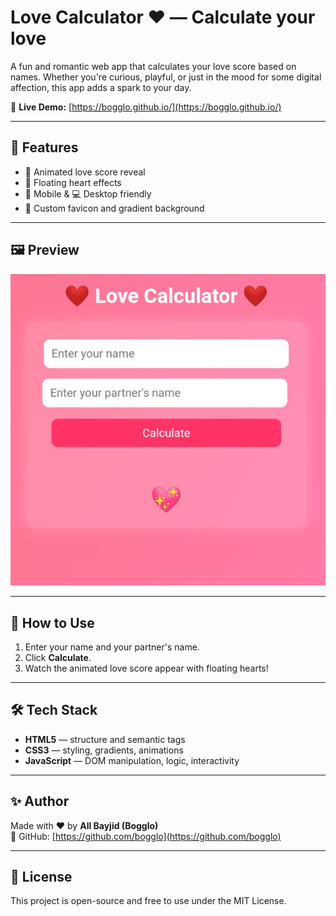 # Love Calculator ❤️ — Calculate your love

A fun and romantic web app that calculates your love score based on names. Whether you're curious, playful, or just in the mood for some digital affection, this app adds a spark to your day.

🔗 **Live Demo:** [https://bogglo.github.io/](https://bogglo.github.io/)

---

## 🌟 Features

- 💞 Animated love score reveal  
- 💖 Floating heart effects  
- 📱 Mobile & 💻 Desktop friendly  
- 🎨 Custom favicon and gradient background

---

## 🖼️ Preview

![Love Calculator Screenshot](images/screenshot.jpg)

---

## 🚀 How to Use

1. Enter your name and your partner's name.  
2. Click **Calculate**.  
3. Watch the animated love score appear with floating hearts!

---

## 🛠 Tech Stack

- **HTML5** — structure and semantic tags  
- **CSS3** — styling, gradients, animations  
- **JavaScript** — DOM manipulation, logic, interactivity

---

## ✨ Author

Made with ❤️ by **All Bayjid (Bogglo)**  
📧 GitHub: [https://github.com/bogglo](https://github.com/bogglo)

---

## 📜 License

This project is open-source and free to use under the MIT License.
